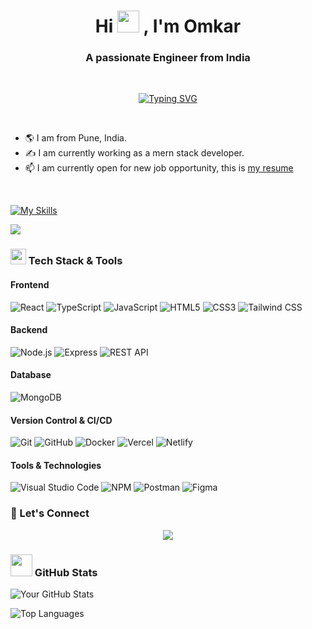 <h1 align="center">Hi <img src="https://media.giphy.com/media/hvRJCLFzcasrR4ia7z/giphy.gif" width="35"> , I'm Omkar</h1>
<h3 align="center">A passionate Engineer from India</h3>

<br>

<p align="center">
 <a href="https://git.io/typing-svg"><img src="https://readme-typing-svg.herokuapp.com?font=Outfit&weight=600&size=24&pause=1000&center=true&random=true&width=435&lines=Web+Developer;Full+Stack+Developer" alt="Typing SVG" /></a>
</p>

<br>


- 🌎 I am from Pune, India. 
- ✍ I am currently working as a mern stack developer.
- 📫 I am currently open for new job opportunity, this is [my resume](https://omkarmali.tiiny.site/)

<br>

[![My Skills](https://skillicons.dev/icons?i=html,css,js,react,express,mongo,typescript,tailwind,git,github,postman)](https://skillicons.dev)
<br>

<img src="https://user-images.githubusercontent.com/73097560/115834477-dbab4500-a447-11eb-908a-139a6edaec5c.gif"><br>

### <img src="https://media2.giphy.com/media/QssGEmpkyEOhBCb7e1/giphy.gif?cid=ecf05e47a0n3gi1bfqntqmob8g9aid1oyj2wr3ds3mg700bl&rid=giphy.gif" width ="25"> Tech Stack & Tools

#### **Frontend**
![React](https://img.shields.io/badge/React-20232A?style=for-the-badge&logo=react&logoColor=61DAFB)
![TypeScript](https://img.shields.io/badge/TypeScript-007ACC?style=for-the-badge&logo=typescript&logoColor=white)
![JavaScript](https://img.shields.io/badge/JavaScript-F7DF1E?style=for-the-badge&logo=javascript&logoColor=black)
![HTML5](https://img.shields.io/badge/HTML5-E34F26?style=for-the-badge&logo=html5&logoColor=white)
![CSS3](https://img.shields.io/badge/CSS3-1572B6?style=for-the-badge&logo=css3&logoColor=white)
![Tailwind CSS](https://img.shields.io/badge/Tailwind_CSS-38B2AC?style=for-the-badge&logo=tailwind-css&logoColor=white)

#### **Backend**
![Node.js](https://img.shields.io/badge/Node.js-339933?style=for-the-badge&logo=node-dot-js&logoColor=white)
![Express](https://img.shields.io/badge/Express-000000?style=for-the-badge&logo=express&logoColor=white)
![REST API](https://img.shields.io/badge/REST_API-4EA94B?style=for-the-badge&logo=fastapi&logoColor=white)

#### **Database**
![MongoDB](https://img.shields.io/badge/MongoDB-47A248?style=for-the-badge&logo=mongodb&logoColor=white)

<!-- #### **Testing**
![Jest](https://img.shields.io/badge/Jest-C21325?style=for-the-badge&logo=jest&logoColor=white)
![Mocha](https://img.shields.io/badge/Mocha-8D6748?style=for-the-badge&logo=mocha&logoColor=white)
![Chai](https://img.shields.io/badge/Chai-A30701?style=for-the-badge&logo=chai&logoColor=white) -->

#### **Version Control & CI/CD**
![Git](https://img.shields.io/badge/Git-F05032?style=for-the-badge&logo=git&logoColor=white)
![GitHub](https://img.shields.io/badge/GitHub-181717?style=for-the-badge&logo=github&logoColor=white)
![Docker](https://img.shields.io/badge/Docker-2496ED?style=for-the-badge&logo=docker&logoColor=white)
![Vercel](https://img.shields.io/badge/Vercel-000000?style=for-the-badge&logo=vercel&logoColor=white)
![Netlify](https://img.shields.io/badge/Netlify-00C7B7?style=for-the-badge&logo=netlify&logoColor=white)

#### **Tools & Technologies**
![Visual Studio Code](https://img.shields.io/badge/Visual_Studio_Code-0078D4?style=for-the-badge&logo=visual-studio-code&logoColor=white)
![NPM](https://img.shields.io/badge/NPM-CB3837?style=for-the-badge&logo=npm&logoColor=white)
![Postman](https://img.shields.io/badge/Postman-FF6C37?style=for-the-badge&logo=postman&logoColor=white)
![Figma](https://img.shields.io/badge/Figma-F24E1E?style=for-the-badge&logo=figma&logoColor=white)

### 💬 Let's Connect
<!-- - 💼 [LinkedIn](#)
- 🌐 [Portfolio](#) -->
<!-- - 📫 [Gmail](mailto:omkarmali1215@gmail.com) -->

<p align="center">
  <a href="mailto:omkarmali1215@gmail.com">
    <img src="https://skillicons.dev/icons?i=gmail" />
  </a>
</p>


### <img src="https://media.giphy.com/media/iY8CRBdQXODJSCERIr/giphy.gif" width="35"> GitHub Stats
![Your GitHub Stats](https://github-readme-stats.vercel.app/api?username=omkarmaliGit&show_icons=true&theme=radical)

![Top Languages](https://github-readme-stats.vercel.app/api/top-langs/?username=omkarmaliGit&layout=compact&theme=radical)


